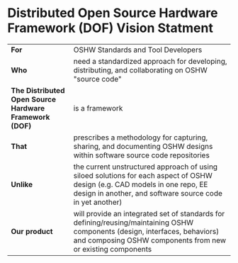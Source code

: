 # Distributed Open Source Hardware Framework (DOF) Vision Statment

|||
|-|-|
| **For** | OSHW Standards and Tool Developers |
| **Who** | need a standardized approach for developing, distributing, and collaborating on OSHW "source code" |
| **The Distributed Open Source Hardware Framework (DOF)** | is a framework |
| **That** | prescribes a methodology for capturing, sharing, and documenting OSHW designs within software source code repositories |
| **Unlike** | the current unstructured approach of using siloed solutions for each aspect of OSHW design (e.g. CAD models in one repo, EE design in another, and software source code in yet another) |
| **Our product** | will provide an integrated set of standards for defining/reusing/maintaining OSHW components (design, interfaces, behaviors) and composing OSHW components from new or existing components |